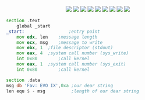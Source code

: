 
<div align="center">
<img src="https://img.shields.io/badge/assembly%20script-%23000000.svg?style=for-the-badge&logo=assemblyscript&logoColor=white">
<img src="https://img.shields.io/badge/c-%2300599C.svg?style=for-the-badge&logo=c&logoColor=white">
<img src="https://img.shields.io/badge/c++-%2300599C.svg?style=for-the-badge&logo=c%2B%2B&logoColor=white">
<img src="https://img.shields.io/badge/python-3670A0?style=for-the-badge&logo=python&logoColor=ffdd54">
<img src="https://img.shields.io/badge/Systems%20Engineering-blue?style=for-the-badge">
<img src="https://img.shields.io/badge/Embedded%20Systems-blue?style=for-the-badge">
<img src="https://img.shields.io/badge/ros-%230A0FF9.svg?style=for-the-badge&logo=ros&logoColor=white">
<img src="https://img.shields.io/badge/pandas-%23150458.svg?style=for-the-badge&logo=pandas&logoColor=white">
<img src="https://img.shields.io/badge/numpy-%23013243.svg?style=for-the-badge&logo=numpy&logoColor=white">

  
</div>
</p>

```asm
section	.text
	global _start       
_start:                 ;entry point
	mov edx, len    ;message length
	mov ecx, msg    ;message to write
	mov ebx, 1	;file descriptor (stdout)
	mov eax, 4	;system call number (sys_write)
	int 0x80        ;call kernel
	mov eax, 1	;system call number (sys_exit)
	int 0x80        ;call kernel

section	.data
msg db 'Fav: EVO IX',0xa ;our dear string
len equ	$ - msg	         ;length of our dear string
```

